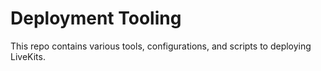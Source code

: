 # Deployment Tooling

This repo contains various tools, configurations, and scripts to deploying LiveKits.
